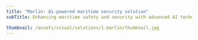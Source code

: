 ```yaml
---
title: "Marlin: Ai-powered maritime security solution"
subTitle: Enhancing maritime safety and security with advanced AI technology

thumbnail: /assets/visual/solutions/1.marlin/thumbnail.jpg
---
```

